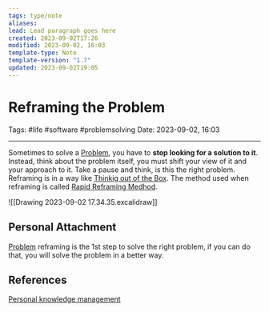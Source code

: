 ```yaml
---
tags: type/note
aliases: 
lead: Lead paragraph goes here
created: 2023-09-02T17:26
modified: 2023-09-02, 16:03
template-type: Note
template-version: "1.7"
updated: 2023-09-02T19:05
---
```


# Reframing the Problem

Tags: #life #software #problemsolving
Date: 2023-09-02, 16:03

---

Sometimes to solve a [Problem](Problem%20Solving%20), you have to **stop looking for a solution to it**. Instead, think about the problem itself, you must shift your view of it and your approach to it. Take a pause and think, is this the right problem. Reframing is in a way like [Thinkig out of the Box](Thinkig%20out%20of%20the%20Box). The method used when reframing is called [Rapid Reframing Medhod](Rapid%20Reframing%20Medhod).

![[Drawing 2023-09-02 17.34.35.excalidraw]]

## Personal Attachment

[Problem](Problem%20Solving%20) reframing is the 1st step to solve the right problem, if you can do that, you will solve the problem in a better way. 

## References

[Personal knowledge management](../SLIP-BOX/Personal%20knowledge%20management.md)
